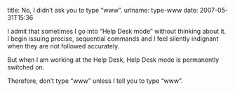 title: No, I didn&#x02bc;t ask you to type &ldquo;www&rdquo;.
urlname: type-www
date: 2007-05-31T15:36

I admit that sometimes I go into &ldquo;Help Desk mode&rdquo; without thinking about it. I begin issuing precise, sequential commands and I feel silently indignant when they are not followed accurately.

But when I am working at the Help Desk, Help Desk mode is permanently switched on.

Therefore, don&#x02bc;t type &ldquo;www&rdquo; unless I tell you to type &ldquo;www&rdquo;.